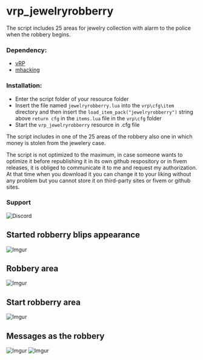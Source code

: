 # vrp_jewelryrobberry

The script includes 25 areas for jewelry collection with alarm to the police when the robbery begins.

### Dependency:
- [vRP](https://github.com/DunkoUK/dunko_vrp)
- [mhacking](https://forum.cfx.re/t/release-simple-hacking-minigame/62095)

### Installation:
- Enter the script folder of your resource folder
- Insert the file named `jewelryrobberry.lua` into the `vrp\cfg\item` directory and then insert the `load_item_pack("jewelryrobberry")` string above `return cfg` in the `items.lua` file in the `vrp\cfg` folder
- Start the `vrp_jewelryrobberry` resource in .cfg file

The script includes in one of the 25 areas of the robbery also one in which money is stolen from the jewelery case.

The script is not optimized to the maximum, in case someone wants to optimize it before republishing it in its own github respository or in fivem releases, it is obliged to communicate it to me and request my authorization.
At that time when you download it you can change it to your liking without any problem but you cannot store it on third-party sites or fivem or github sites.

### Support
![Discord](https://www.freepnglogos.com/uploads/discord-logo-png/discord-logo-logodownload-download-logotipos-1.png=250x)

## Started robberry blips appearance
![Imgur](https://i.imgur.com/LwFXack.png)
## Robbery area
![Imgur](https://i.imgur.com/JQorfed.jpg)
## Start robberry area
![Imgur](https://i.imgur.com/pcIQG8R.png)
## Messages as the robbery
![Imgur](https://i.imgur.com/6HjsCJT.jpg) ![Imgur](https://i.imgur.com/VhcEuLE.jpg)
